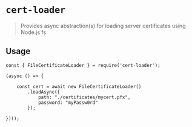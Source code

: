 # `cert-loader`

> Provides async abstraction(s) for loading server certificates using Node.js fs

## Usage

```
const { FileCertificateLoader } = require('cert-loader');

(async () => {

    const cert = await new FileCertificateLoader()
        .loadAsync({
            path: "./certificates/mycert.pfx",
            password: "myPassw0rd"
        });

})();

```
